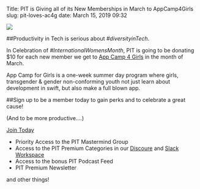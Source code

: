 Title: PIT is Giving all of its New Memberships in March to AppCamp4Girls
slug: pit-loves-ac4g
date: March 15, 2019 09:32

![](https://kjaymiller.s3-us-west-2.amazonaws.com/images/pit-ac4g.jpg)


##Productivity in Tech is serious about _#diversityinTech_.


In Celebration of _#InternationalWomensMonth_, PIT is going to be donating $10 for each new member we get to [App Camp 4 Girls](https://appcamp4girls.com) in the month of March.

App Camp for Girls is a one-week summer day program where girls, transgender & gender non-conforming youth not just learn about development in swift, but also make a full blown app. 


##Sign up to be a member today to gain perks and to celebrate a great cause! 


(And to be more productive....)

[Join Today](https://productivityintech.com/memberships)

* Priority Access to the PIT Mastermind Group
* Access to the PIT Premium Categories in our [Discoure](discourse.productivityintech.com) and [Slack Workspace](https://join.slack.com/t/productivedevs/shared_invite/enQtNDcxNDE5NjAzMjM1LTQ1ZWVjNThhNDE4OTY5YmQ1NzQ0ZWM4NDg2MDIyODZhZjg2Yzk4YzMyNmQzMTI2MTRhYTBlMDI4YzkxZTQwYTk)
* Access to the bonus PIT Podcast Feed
* PIT Premium Newsletter

and other things!
